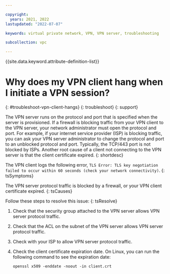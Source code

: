 ```yaml
---

copyright:
  years: 2021, 2022
lastupdated: "2022-07-07"

keywords: virtual private network, VPN, VPN server, troubleshooting

subcollection: vpc

---
```


{{site.data.keyword.attribute-definition-list}}

# Why does my VPN client hang when I initiate a VPN session?
{: #troubleshoot-vpn-client-hangs}
{: troubleshoot}
{: support}

The VPN server runs on the protocol and port that is specified when the server is provisioned. If a firewall is blocking traffic from your VPN client to the VPN server, your network administrator must open the protocol and port. For example, if your internet service provider (ISP) is blocking traffic, you can ask your VPN server administrator to change the protocol and port to an unblocked protocol and port. Typically, the TCP/443 port is not blocked by ISPs. Another root cause of a client not connecting to the VPN server is that the client certificate expired.
{: shortdesc}

The VPN client logs the following error, `TLS Error: TLS key negotiation failed to occur within 60 seconds (check your network connectivity)`.
{: tsSymptoms}

The VPN server protocol traffic is blocked by a firewall, or your VPN client certificate expired.
{: tsCauses}

Follow these steps to resolve this issue:
{: tsResolve}

1. Check that the security group attached to the VPN server allows VPN server protocol traffic.
2. Check that the ACL on the subnet of the VPN server allows VPN server protocol traffic.
3. Check with your ISP to allow VPN server protocol traffic.
4. Check the client certificate expiration date. On Linux, you can run the following command to see the expiration date:

   `openssl x509 -enddate -noout -in client.crt`
